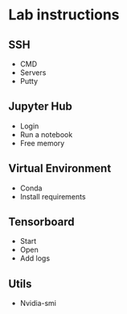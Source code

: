 # Lab instructions

## SSH
* CMD
* Servers
* Putty

## Jupyter Hub
* Login
* Run a notebook
* Free memory

## Virtual Environment
* Conda
* Install requirements


## Tensorboard
* Start
* Open
* Add logs

## Utils

* Nvidia-smi

